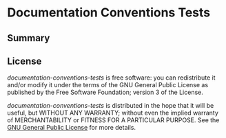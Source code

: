 # Documentation Conventions Tests

## Summary


## License

*documentation-conventions-tests* is free software: you can redistribute it
and/or modify it under the terms of the GNU General Public License as published
by the Free Software Foundation; version 3 of the License.

*documentation-conventions-tests* is distributed in the hope that it will be useful,
but WITHOUT ANY WARRANTY; without even the implied warranty of MERCHANTABILITY
or FITNESS FOR A PARTICULAR PURPOSE. See the [GNU General Public
License](http://www.gnu.org/licenses/) for more details.

